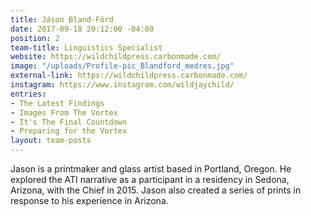 ```yaml
---
title: Jáson Bland-Förd
date: 2017-09-18 20:12:00 -04:00
position: 2
team-title: Linguistics Specialist
website: https://wildchildpress.carbonmade.com/
image: "/uploads/Profile-pic_Blandford_medres.jpg"
external-link: https://wildchildpress.carbonmade.com/
instagram: https://www.instagram.com/wildjaychild/
entries:
- The Latest Findings
- Images From The Vortex
- It's The Final Countdown
- Preparing for the Vortex
layout: team-posts
---
```


Jason is a printmaker and glass artist based in Portland, Oregon. He explored the ATI narrative as a participant in a residency in Sedona, Arizona, with the Chief in 2015. Jason also created a series of prints in response to his experience in Arizona.

